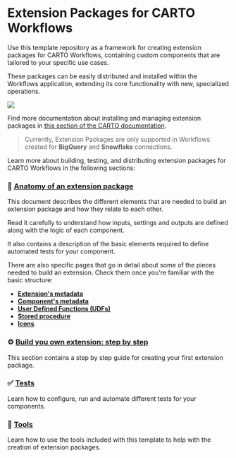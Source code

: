 # Extension Packages for CARTO Workflows
Use this template repository as a framework for creating extension packages for CARTO Workflows, containing custom components that are tailored to your specific use cases. 

These packages can be easily distributed and installed within the Workflows application, extending its core functionality with new, specialized operations.

![](https://cdn.prod.website-files.com/6345207a1b18e581fcf67604/66507f26948382ff94fa45be_components.jpg)

Find more documentation about installing and managing extension packages in [this section of the CARTO documentation](https://docs.carto.com/carto-user-manual/workflows/extension-packages).

> Currently, Extension Packages are only supported in Workflows created for **BigQuery** and **Snowflake** connections.

Learn more about building, testing, and distributing extension packages for CARTO Workflows in the following sections: 

### 🧬 [Anatomy of an extension package](./doc/anatomy_of_an_extension.md)
This document describes the different elements that are needed to build an extension package and how they relate to each other. 

Read it carefully to understand how inputs, settings and outputs are defined along with the logic of each component.

It also contains a description of the basic elements required to define automated tests for your component.

There are also specific pages that go in detail about some of the pieces needed to build an extension. Check them once you're familiar with the basic structure: 
* [**Extension's metadata**](./doc/extension_metadata.md)
* [**Component's metadata**](./doc/component_metadata.md)
* [**User Defined Functions (UDFs)**](./doc/user_defined_functions.md)
* [**Stored procedure**](./doc/procedure.md)
* [**Icons**](./doc/icons.md)

### ⚙️ [Build you own extension: step by step](./doc/build_your_extension.md)
This section contains a step by step guide for creating your first extension package. 

### ✅ [Tests](./doc/running_tests.md)
Learn how to configure, run and automate different tests for your components.

### 🧰 [Tools](./doc/tooling.md)
Learn how to use the tools included with this template to help with the creation of extension packages.